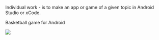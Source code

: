 Individual work - is to make an app or game of a given topic in Android Studio or xCode. 

Basketball game for Android

![](https://i.imgur.com/Zxpiicj.gif)
